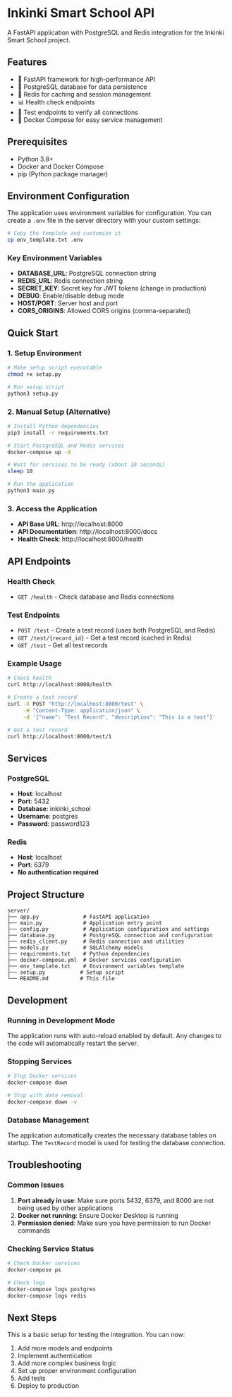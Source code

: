 # Inkinki Smart School API

A FastAPI application with PostgreSQL and Redis integration for the Inkinki Smart School project.

## Features

- 🚀 FastAPI framework for high-performance API
- 🐘 PostgreSQL database for data persistence
- 🔴 Redis for caching and session management
- 📊 Health check endpoints
- 🧪 Test endpoints to verify all connections
- 🐳 Docker Compose for easy service management

## Prerequisites

- Python 3.8+
- Docker and Docker Compose
- pip (Python package manager)

## Environment Configuration

The application uses environment variables for configuration. You can create a `.env` file in the server directory with your custom settings:

```bash
# Copy the template and customize it
cp env_template.txt .env
```

### Key Environment Variables

- **DATABASE_URL**: PostgreSQL connection string
- **REDIS_URL**: Redis connection string
- **SECRET_KEY**: Secret key for JWT tokens (change in production)
- **DEBUG**: Enable/disable debug mode
- **HOST/PORT**: Server host and port
- **CORS_ORIGINS**: Allowed CORS origins (comma-separated)

## Quick Start

### 1. Setup Environment

```bash
# Make setup script executable
chmod +x setup.py

# Run setup script
python3 setup.py
```

### 2. Manual Setup (Alternative)

```bash
# Install Python dependencies
pip3 install -r requirements.txt

# Start PostgreSQL and Redis services
docker-compose up -d

# Wait for services to be ready (about 10 seconds)
sleep 10

# Run the application
python3 main.py
```

### 3. Access the Application

- **API Base URL**: http://localhost:8000
- **API Documentation**: http://localhost:8000/docs
- **Health Check**: http://localhost:8000/health

## API Endpoints

### Health Check
- `GET /health` - Check database and Redis connections

### Test Endpoints
- `POST /test` - Create a test record (uses both PostgreSQL and Redis)
- `GET /test/{record_id}` - Get a test record (cached in Redis)
- `GET /test` - Get all test records

### Example Usage

```bash
# Check health
curl http://localhost:8000/health

# Create a test record
curl -X POST "http://localhost:8000/test" \
     -H "Content-Type: application/json" \
     -d '{"name": "Test Record", "description": "This is a test"}'

# Get a test record
curl http://localhost:8000/test/1
```

## Services

### PostgreSQL
- **Host**: localhost
- **Port**: 5432
- **Database**: inkinki_school
- **Username**: postgres
- **Password**: password123

### Redis
- **Host**: localhost
- **Port**: 6379
- **No authentication required**

## Project Structure

```
server/
├── app.py              # FastAPI application
├── main.py             # Application entry point
├── config.py           # Application configuration and settings
├── database.py         # PostgreSQL connection and configuration
├── redis_client.py     # Redis connection and utilities
├── models.py           # SQLAlchemy models
├── requirements.txt    # Python dependencies
├── docker-compose.yml  # Docker services configuration
├── env_template.txt    # Environment variables template
├── setup.py           # Setup script
└── README.md          # This file
```

## Development

### Running in Development Mode

The application runs with auto-reload enabled by default. Any changes to the code will automatically restart the server.

### Stopping Services

```bash
# Stop Docker services
docker-compose down

# Stop with data removal
docker-compose down -v
```

### Database Management

The application automatically creates the necessary database tables on startup. The `TestRecord` model is used for testing the database connection.

## Troubleshooting

### Common Issues

1. **Port already in use**: Make sure ports 5432, 6379, and 8000 are not being used by other applications
2. **Docker not running**: Ensure Docker Desktop is running
3. **Permission denied**: Make sure you have permission to run Docker commands

### Checking Service Status

```bash
# Check Docker services
docker-compose ps

# Check logs
docker-compose logs postgres
docker-compose logs redis
```

## Next Steps

This is a basic setup for testing the integration. You can now:

1. Add more models and endpoints
2. Implement authentication
3. Add more complex business logic
4. Set up proper environment configuration
5. Add tests
6. Deploy to production
